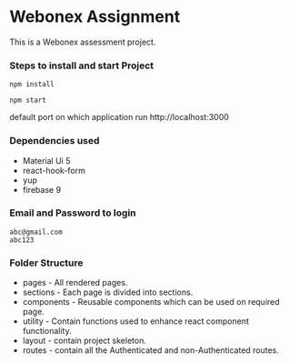 # Webonex Assignment

This is a Webonex assessment project.

### Steps to install and start Project
```shell
npm install
```
```shell
npm start
```
default port on which application run http://localhost:3000



### Dependencies used
- Material Ui 5
- react-hook-form
- yup
- firebase 9

### Email and Password to login

```shell
abc@gmail.com
abc123
```


### Folder Structure
- pages - All rendered pages.
- sections - Each page is divided into sections.
- components - Reusable components which can be used on required page.
- utility - Contain functions used to enhance react component functionality.
- layout - contain project skeleton.
- routes - contain all the Authenticated and non-Authenticated routes.